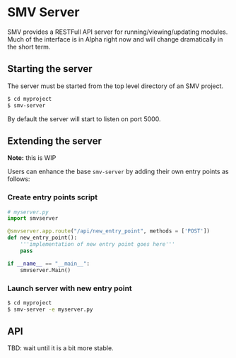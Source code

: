 # SMV Server
SMV provides a RESTFull API server for running/viewing/updating modules.  Much of the interface is in Alpha right now and will change dramatically in the short term.

## Starting the server
The server must be started from the top level directory of an SMV project.
```bash
$ cd myproject
$ smv-server
```
By default the server will start to listen on port 5000.

## Extending the server
**Note:** this is WIP

Users can enhance the base `smv-server` by adding their own entry points as follows:

### Create entry points script
```python
# myserver.py
import smvserver

@smvserver.app.route("/api/new_entry_point", methods = ['POST'])
def new_entry_point():
    '''implementation of new entry point goes here'''
    pass

if __name__ == "__main__":
    smvserver.Main()
```

### Launch server with new entry point
```bash
$ cd myproject
$ smv-server -e myserver.py
```
## API
TBD: wait until it is a bit more stable.
